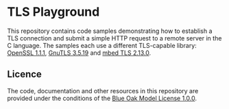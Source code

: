 # TLS Playground

This repository contains code samples demonstrating how to establish a TLS connection
and submit a simple HTTP request to a remote server in the C language. The samples
each use a different TLS-capable library: [OpenSSL 1.1.1][openssl],
[GnuTLS 3.5.19][gnutls] and [mbed TLS 2.13.0][mbedtls].

[gnutls]: https://gnutls.org/
[mbedtls]: https://tls.mbed.org/
[openssl]: https://www.openssl.org/

## Licence

The code, documentation and other resources in this repository are provided under the
conditions of the [Blue Oak Model License 1.0.0](https://blueoakcouncil.org/license/1.0.0).
